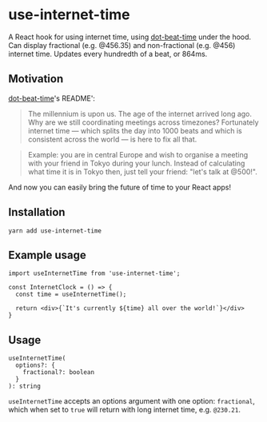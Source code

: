 # use-internet-time

A React hook for using internet time, using [dot-beat-time](https://github.com/sgwilym/dot-beat-time) under the hood. Can display fractional (e.g. @456.35) and non-fractional (e.g. @456) internet time. Updates every hundredth of a beat, or 864ms.

## Motivation

[dot-beat-time](https://github.com/sgwilym/dot-beat-time)'s README':

> The millennium is upon us. The age of the internet arrived long ago. Why are we still coordinating meetings across timezones? Fortunately internet time — which splits the day into 1000 beats and which is consistent across the world — is here to fix all that.

> Example: you are in central Europe and wish to organise a meeting with your friend in Tokyo during your lunch. Instead of calculating what time it is in Tokyo then, just tell your friend: "let's talk at @500!".

And now you can easily bring the future of time to your React apps!

## Installation

`yarn add use-internet-time`

## Example usage

```
import useInternetTime from 'use-internet-time';

const InternetClock = () => {
  const time = useInternetTime();

  return <div>{`It's currently ${time} all over the world!`}</div>
}
```

## Usage

```
useInternetTime(
  options?: {
    fractional?: boolean
  }
): string
```

`useInternetTime` accepts an options argument with one option: `fractional`, which when set to `true` will return with long internet time, e.g. `@230.21`.
